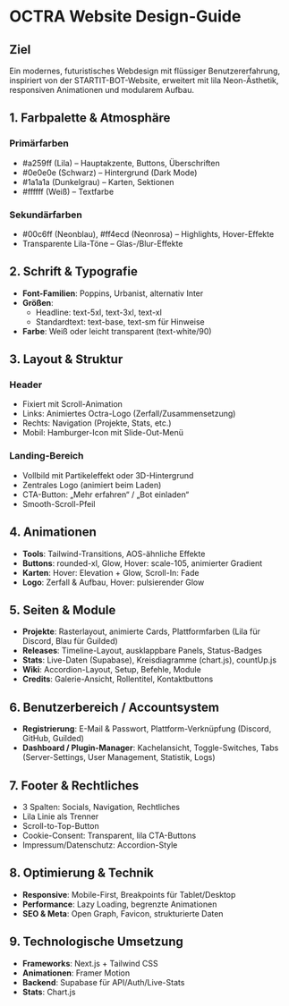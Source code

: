 # OCTRA Website Design-Guide

## Ziel
Ein modernes, futuristisches Webdesign mit flüssiger Benutzererfahrung, inspiriert von der STARTIT-BOT-Website, erweitert mit lila Neon-Ästhetik, responsiven Animationen und modularem Aufbau.

## 1. Farbpalette & Atmosphäre
### Primärfarben
- #a259ff (Lila) – Hauptakzente, Buttons, Überschriften
- #0e0e0e (Schwarz) – Hintergrund (Dark Mode)
- #1a1a1a (Dunkelgrau) – Karten, Sektionen
- #ffffff (Weiß) – Textfarbe
### Sekundärfarben
- #00c6ff (Neonblau), #ff4ecd (Neonrosa) – Highlights, Hover-Effekte
- Transparente Lila-Töne – Glas-/Blur-Effekte

## 2. Schrift & Typografie
- **Font-Familien**: Poppins, Urbanist, alternativ Inter
- **Größen**: 
  - Headline: text-5xl, text-3xl, text-xl
  - Standardtext: text-base, text-sm für Hinweise
- **Farbe**: Weiß oder leicht transparent (text-white/90)

## 3. Layout & Struktur
### Header
- Fixiert mit Scroll-Animation
- Links: Animiertes Octra-Logo (Zerfall/Zusammensetzung)
- Rechts: Navigation (Projekte, Stats, etc.)
- Mobil: Hamburger-Icon mit Slide-Out-Menü
### Landing-Bereich
- Vollbild mit Partikeleffekt oder 3D-Hintergrund
- Zentrales Logo (animiert beim Laden)
- CTA-Button: „Mehr erfahren“ / „Bot einladen“
- Smooth-Scroll-Pfeil

## 4. Animationen
- **Tools**: Tailwind-Transitions, AOS-ähnliche Effekte
- **Buttons**: rounded-xl, Glow, Hover: scale-105, animierter Gradient
- **Karten**: Hover: Elevation + Glow, Scroll-In: Fade
- **Logo**: Zerfall & Aufbau, Hover: pulsierender Glow

## 5. Seiten & Module
- **Projekte**: Rasterlayout, animierte Cards, Plattformfarben (Lila für Discord, Blau für Guilded)
- **Releases**: Timeline-Layout, ausklappbare Panels, Status-Badges
- **Stats**: Live-Daten (Supabase), Kreisdiagramme (chart.js), countUp.js
- **Wiki**: Accordion-Layout, Setup, Befehle, Module
- **Credits**: Galerie-Ansicht, Rollentitel, Kontaktbuttons

## 6. Benutzerbereich / Accountsystem
- **Registrierung**: E-Mail & Passwort, Plattform-Verknüpfung (Discord, GitHub, Guilded)
- **Dashboard / Plugin-Manager**: Kachelansicht, Toggle-Switches, Tabs (Server-Settings, User Management, Statistik, Logs)

## 7. Footer & Rechtliches
- 3 Spalten: Socials, Navigation, Rechtliches
- Lila Linie als Trenner
- Scroll-to-Top-Button
- Cookie-Consent: Transparent, lila CTA-Buttons
- Impressum/Datenschutz: Accordion-Style

## 8. Optimierung & Technik
- **Responsive**: Mobile-First, Breakpoints für Tablet/Desktop
- **Performance**: Lazy Loading, begrenzte Animationen
- **SEO & Meta**: Open Graph, Favicon, strukturierte Daten

## 9. Technologische Umsetzung
- **Frameworks**: Next.js + Tailwind CSS
- **Animationen**: Framer Motion
- **Backend**: Supabase für API/Auth/Live-Stats
- **Stats**: Chart.js